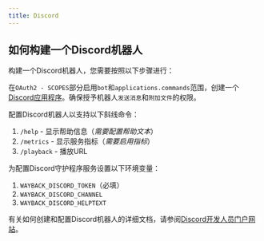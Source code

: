 ```yaml
---
title: Discord
---
```


## 如何构建一个Discord机器人

构建一个Discord机器人，您需要按照以下步骤进行：

在`OAuth2 - SCOPES`部分启用`bot`和`applications.commands`范围，创建一个[Discord应用程序](https://discord.com/developers/applications)。确保授予机器人`发送消息`和`附加文件`的权限。

配置Discord机器人以支持以下斜线命令：

1. `/help` - 显示帮助信息（*需要配置帮助文本*）
2. `/metrics` - 显示服务指标（*需要启用指标*）
3. `/playback` - 播放URL

为配置Discord守护程序服务设置以下环境变量：

1. `WAYBACK_DISCORD_TOKEN`（必填）
2. `WAYBACK_DISCORD_CHANNEL`
3. `WAYBACK_DISCORD_HELPTEXT`

有关如何创建和配置Discord机器人的详细文档，请参阅[Discord开发人员门户网站](https://discord.com/developers/docs/intro)。

